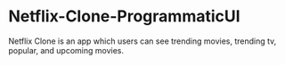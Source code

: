 # Netflix-Clone-ProgrammaticUI
Netflix Clone is an app which users can see trending movies, trending tv, popular, and upcoming movies.
